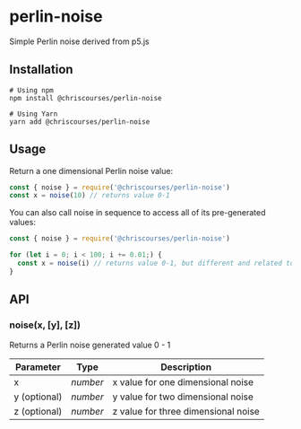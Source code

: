 # perlin-noise

Simple Perlin noise derived from p5.js

## Installation

    # Using npm
    npm install @chriscourses/perlin-noise

    # Using Yarn
    yarn add @chriscourses/perlin-noise

## Usage

Return a one dimensional Perlin noise value:

```js
const { noise } = require('@chriscourses/perlin-noise')
const x = noise(10) // returns value 0-1
```

You can also call noise in sequence to access all of its pre-generated values:

```js
const { noise } = require('@chriscourses/perlin-noise')

for (let i = 0; i < 100; i += 0.01;) {
  const x = noise(i) // returns value 0-1, but different and related to the previous return value on each loop cycle
}
```

## API

### noise(x, [y], [z])

Returns a Perlin noise generated value 0 - 1

| Parameter    | Type     | Description                         |
| ------------ | -------- | ----------------------------------- |
| x            | _number_ | x value for one dimensional noise   |
| y (optional) | _number_ | y value for two dimensional noise   |
| z (optional) | _number_ | z value for three dimensional noise |
